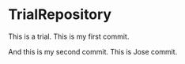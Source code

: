 # TrialRepository

This is a trial.
This is my first commit.

And this is my second commit.
This is Jose commit.